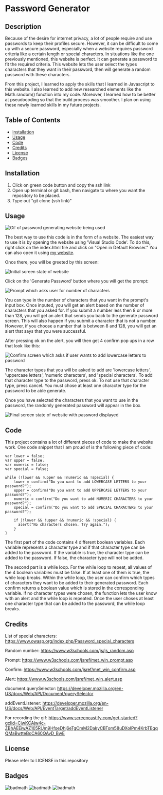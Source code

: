 # Password Generator

## Description

Because of the desire for internet privacy, a lot of people require and use passwords to keep their profiles secure. However, it can be difficult to come up with a secure password, especially when a website requires password criteria like a certain length or special characters. In situations like the one previously mentioned, this website is perfect. It can generate a password to fit the required criteria. This website lets the user select the types characters that they want in their password, then will generate a random password with these characters. 

From this project, I learned to apply the skills that I learned in Javascript to this website. I also learned to add new researched elements like the Math.random() function into my code. Moreover, I learned how to be better at pseudocoding so that the build process was smoother. I plan on using these newly learned skills in my future projects.  

## Table of Contents

- [Installation](#installation)
- [Usage](#usage)
- [Code](#code)
- [Credits](#credits)
- [License](#license)
- [Badges](#badges)

## Installation

1. Click on green code button and copy the ssh link
2. Open up terminal or git bash, then navigate to where you want the repository to be placed.
3. Type out "git clone (ssh link)"

## Usage

![Gif of password generating website being used](./assets/images/password-generator.gif)

The best way to use this code is in the form of a website. The easiest way to use it is by opening the website using 'Visual Studio Code'. To do this, right click on the index.html file and click on "Open in Default Browser." You can also open it using [my website](https://angellyn218.github.io/password-generator/).

Once there, you will be greeted by this screen:

![Initial screen state of website](./assets/images/initial-screen.png)

Click on the 'Generate Password' button where you will get the prompt:

![Prompt which asks user for number of characters](./assets/images/number-prompt.png)

You can type in the number of characters that you want in the prompt's input box. Once inputed, you will get an alert based on the number of characters that you asked for. If you submit a number less then 8 or more than 128, you will get an alert that sends you back to the generate password screen. This will also happen if you submit a character that is not a number. However, if you choose a number that is between 8 and 128, you will get an alert that says that you were successful.

After pressing ok on the alert, you will then get 4 confirm pop ups in a row that look like this:

![Confirm screen which asks if user wants to add lowercase letters to password](./assets/images/confirm-character.png)

The character types that you will be asked to add are 'lowercase letters', 'uppercase letters', 'numeric characters', and 'special characters'. To add that character type to the password, press ok. To not use that character type, press cancel. You must chose at least one character type for the password to be able generate.

Once you have selected the characters that you want to use in the password, the randomly generated password will appear in the box.

![Final screen state of website with password displayed](./assets/images/final-screen.png)

## Code

This project contains a lot of different pieces of code to make the website work. One code snippet that I am proud of is the following piece of code:

```
var lower = false;
var upper = false;
var numeric = false;
var special = false;

while (!lower && !upper && !numeric && !special) {
    lower = confirm("Do you want to add LOWERCASE LETTERS to your password?");
    upper = confirm("Do you want to add UPPERCASE LETTERS to your password?");
    numeric = confirm("Do you want to add NUMERIC CHARACTERS to your password?");
    special = confirm("Do you want to add SPECIAL CHARACTERS to your password?");
    
    if (!lower && !upper && !numeric && !special) {
      alert("No characters chosen. Try again.");
    }
}
```
The first part of the code contains 4 different boolean variables. Each variable represents a character type and if that character type can be added to the password. If the variable is true, the character type can be added to the password. If false, the character type will not be added. 

The second part is a while loop. For the while loop to repeat, all values of the 4 boolean variables must be false. If at least one of them is true, the while loop breaks. Within the while loop, the user can confirm which types of characters they want to be added to their generated password. Each confirm returns a boolean value which is stored in the corresponding variable. If no character types were chosen, the function lets the user know with an alert and the while loop is repeated. Once the user choses at least one character type that can be added to the password, the while loop breaks.

## Credits

List of special characters: https://www.owasp.org/index.php/Password_special_characters

Random number: https://www.w3schools.com/js/js_random.asp

Prompt: https://www.w3schools.com/jsref/met_win_prompt.asp

Confirm: https://www.w3schools.com/jsref/met_win_confirm.asp

Alert: https://www.w3schools.com/jsref/met_win_alert.asp

document.querySelector: https://developer.mozilla.org/en-US/docs/Web/API/Document/querySelector

addEventListener: https://developer.mozilla.org/en-US/docs/Web/API/EventTarget/addEventListener

For recording the gif: https://www.screencastify.com/get-started?gclid=CjwKCAjw4c-ZBhAEEiwAZ105RUm9HfoeDhj6eTgCmM2DakyCBTom58uDXoIPm4KrbTEqqQMaBwtteBoCA60QAvD_BwE

## License

Please refer to LICENSE in this repository

## Badges

![badmath](https://img.shields.io/github/repo-size/Angellyn218/password-generator?style=plastic)
![badmath](https://img.shields.io/github/license/Angellyn218/password-generator?style=plastic)
![badmath](https://img.shields.io/github/languages/top/Angellyn218/password-generator?style=plastic)


